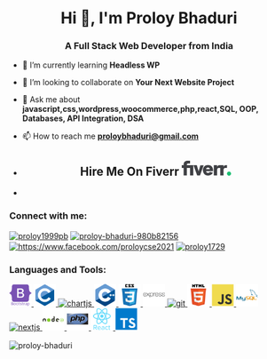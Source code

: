<h1 align="center">Hi 👋, I'm Proloy Bhaduri</h1>
<h3 align="center">A Full Stack Web Developer from India</h3>

- 🌱 I’m currently learning  **Headless WP**

- 👯 I’m looking to collaborate on **Your Next Website Project**

- 💬 Ask me about **javascript,css,wordpress,woocommerce,php,react,SQL, OOP, Databases, API Integration, DSA**

- 📫 How to reach me **proloybhaduri@gmail.com**

- <h2 style="display:flex;align-items:center;justify-content:space-evenly;"><a style="text-decoration:none;" href="https://www.fiverr.com/proloybhaduri">Hire Me On <strong>Fiverr</strong> <svg width="89" height="27" viewBox="0 0 89 27" fill="none" xmlns="http://www.w3.org/2000/svg"><g fill="#404145"><path d="m81.6 13.1h-3.1c-2 0-3.1 1.5-3.1 4.1v9.3h-6v-13.4h-2.5c-2 0-3.1 1.5-3.1 4.1v9.3h-6v-18.4h6v2.8c1-2.2 2.3-2.8 4.3-2.8h7.3v2.8c1-2.2 2.3-2.8 4.3-2.8h2zm-25.2 5.6h-12.4c.3 2.1 1.6 3.2 3.7 3.2 1.6 0 2.7-.7 3.1-1.8l5.3 1.5c-1.3 3.2-4.5 5.1-8.4 5.1-6.5 0-9.5-5.1-9.5-9.5 0-4.3 2.6-9.4 9.1-9.4 6.9 0 9.2 5.2 9.2 9.1 0 .9 0 1.4-.1 1.8zm-5.7-3.5c-.1-1.6-1.3-3-3.3-3-1.9 0-3 .8-3.4 3zm-22.9 11.3h5.2l6.6-18.3h-6l-3.2 10.7-3.2-10.8h-6zm-24.4 0h5.9v-13.4h5.7v13.4h5.9v-18.4h-11.6v-1.1c0-1.2.9-2 2.2-2h3.5v-5h-4.4c-4.3 0-7.2 2.7-7.2 6.6v1.5h-3.4v5h3.4z"></path></g><g fill="#1dbf73"><path d="m85.3 27c2 0 3.7-1.7 3.7-3.7s-1.7-3.7-3.7-3.7-3.7 1.7-3.7 3.7 1.7 3.7 3.7 3.7z"></path></g></svg></a></h2>
- 
<h3 align="left">Connect with me:</h3>
<p align="left">
<a href="https://twitter.com/proloy1999pb" target="blank"><img align="center" src="https://raw.githubusercontent.com/rahuldkjain/github-profile-readme-generator/master/src/images/icons/Social/twitter.svg" alt="proloy1999pb" height="30" width="40" /></a>
<a href="https://linkedin.com/in/proloy-bhaduri-980b82156" target="blank"><img align="center" src="https://raw.githubusercontent.com/rahuldkjain/github-profile-readme-generator/master/src/images/icons/Social/linked-in-alt.svg" alt="proloy-bhaduri-980b82156" height="30" width="40" /></a>
<a href="https://fb.com/https://www.facebook.com/proloycse2021" target="blank"><img align="center" src="https://raw.githubusercontent.com/rahuldkjain/github-profile-readme-generator/master/src/images/icons/Social/facebook.svg" alt="https://www.facebook.com/proloycse2021" height="30" width="40" /></a>
<a href="https://instagram.com/proloy1729" target="blank"><img align="center" src="https://raw.githubusercontent.com/rahuldkjain/github-profile-readme-generator/master/src/images/icons/Social/instagram.svg" alt="proloy1729" height="30" width="40" /></a>
</p>

<h3 align="left">Languages and Tools:</h3>
<p align="left"> <a href="https://getbootstrap.com" target="_blank" rel="noreferrer"> <img src="https://raw.githubusercontent.com/devicons/devicon/master/icons/bootstrap/bootstrap-plain-wordmark.svg" alt="bootstrap" width="40" height="40"/> </a> <a href="https://www.cprogramming.com/" target="_blank" rel="noreferrer"> <img src="https://raw.githubusercontent.com/devicons/devicon/master/icons/c/c-original.svg" alt="c" width="40" height="40"/> </a> <a href="https://www.chartjs.org" target="_blank" rel="noreferrer"> <img src="https://www.chartjs.org/media/logo-title.svg" alt="chartjs" width="40" height="40"/> </a> <a href="https://www.w3schools.com/cpp/" target="_blank" rel="noreferrer"> <img src="https://raw.githubusercontent.com/devicons/devicon/master/icons/cplusplus/cplusplus-original.svg" alt="cplusplus" width="40" height="40"/> </a> <a href="https://www.w3schools.com/css/" target="_blank" rel="noreferrer"> <img src="https://raw.githubusercontent.com/devicons/devicon/master/icons/css3/css3-original-wordmark.svg" alt="css3" width="40" height="40"/> </a> <a href="https://expressjs.com" target="_blank" rel="noreferrer"> <img src="https://raw.githubusercontent.com/devicons/devicon/master/icons/express/express-original-wordmark.svg" alt="express" width="40" height="40"/> </a> <a href="https://git-scm.com/" target="_blank" rel="noreferrer"> <img src="https://www.vectorlogo.zone/logos/git-scm/git-scm-icon.svg" alt="git" width="40" height="40"/> </a> <a href="https://www.w3.org/html/" target="_blank" rel="noreferrer"> <img src="https://raw.githubusercontent.com/devicons/devicon/master/icons/html5/html5-original-wordmark.svg" alt="html5" width="40" height="40"/> </a> <a href="https://developer.mozilla.org/en-US/docs/Web/JavaScript" target="_blank" rel="noreferrer"> <img src="https://raw.githubusercontent.com/devicons/devicon/master/icons/javascript/javascript-original.svg" alt="javascript" width="40" height="40"/> </a> <a href="https://www.mysql.com/" target="_blank" rel="noreferrer"> <img src="https://raw.githubusercontent.com/devicons/devicon/master/icons/mysql/mysql-original-wordmark.svg" alt="mysql" width="40" height="40"/> </a> <a href="https://nextjs.org/" target="_blank" rel="noreferrer"> <img src="https://cdn.worldvectorlogo.com/logos/nextjs-2.svg" alt="nextjs" width="40" height="40"/> </a> <a href="https://nodejs.org" target="_blank" rel="noreferrer"> <img src="https://raw.githubusercontent.com/devicons/devicon/master/icons/nodejs/nodejs-original-wordmark.svg" alt="nodejs" width="40" height="40"/> </a> <a href="https://www.php.net" target="_blank" rel="noreferrer"> <img src="https://raw.githubusercontent.com/devicons/devicon/master/icons/php/php-original.svg" alt="php" width="40" height="40"/> </a> <a href="https://reactjs.org/" target="_blank" rel="noreferrer"> <img src="https://raw.githubusercontent.com/devicons/devicon/master/icons/react/react-original-wordmark.svg" alt="react" width="40" height="40"/> </a> <a href="https://www.typescriptlang.org/" target="_blank" rel="noreferrer"> <img src="https://raw.githubusercontent.com/devicons/devicon/master/icons/typescript/typescript-original.svg" alt="typescript" width="40" height="40"/> </a> </p>

<p><img align="center" src="https://github-readme-stats.vercel.app/api/top-langs?username=proloy-bhaduri&show_icons=true&locale=en&layout=compact" alt="proloy-bhaduri" /></p>
